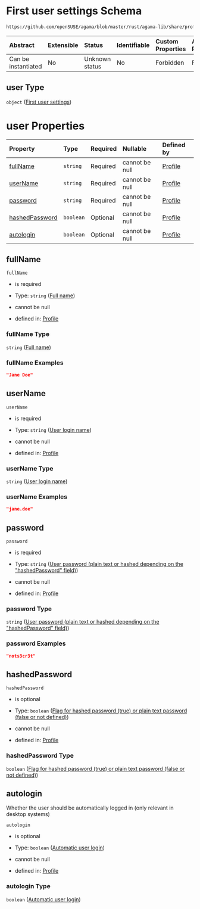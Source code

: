 # First user settings Schema

```txt
https://github.com/openSUSE/agama/blob/master/rust/agama-lib/share/profile.schema.json#/properties/user
```



| Abstract            | Extensible | Status         | Identifiable | Custom Properties | Additional Properties | Access Restrictions | Defined In                                                          |
| :------------------ | :--------- | :------------- | :----------- | :---------------- | :-------------------- | :------------------ | :------------------------------------------------------------------ |
| Can be instantiated | No         | Unknown status | No           | Forbidden         | Forbidden             | none                | [profile.schema.json\*](profile.schema.json "open original schema") |

## user Type

`object` ([First user settings](profile-properties-first-user-settings.md))

# user Properties

| Property                          | Type      | Required | Nullable       | Defined by                                                                                                                                                                                                                                                                    |
| :-------------------------------- | :-------- | :------- | :------------- | :---------------------------------------------------------------------------------------------------------------------------------------------------------------------------------------------------------------------------------------------------------------------------- |
| [fullName](#fullname)             | `string`  | Required | cannot be null | [Profile](profile-properties-first-user-settings-properties-full-name.md "https://github.com/openSUSE/agama/blob/master/rust/agama-lib/share/profile.schema.json#/properties/user/properties/fullName")                                                                       |
| [userName](#username)             | `string`  | Required | cannot be null | [Profile](profile-properties-first-user-settings-properties-user-login-name.md "https://github.com/openSUSE/agama/blob/master/rust/agama-lib/share/profile.schema.json#/properties/user/properties/userName")                                                                 |
| [password](#password)             | `string`  | Required | cannot be null | [Profile](profile-properties-first-user-settings-properties-user-password-plain-text-or-hashed-depending-on-the-hashedpassword-field.md "https://github.com/openSUSE/agama/blob/master/rust/agama-lib/share/profile.schema.json#/properties/user/properties/password")        |
| [hashedPassword](#hashedpassword) | `boolean` | Optional | cannot be null | [Profile](profile-properties-first-user-settings-properties-flag-for-hashed-password-true-or-plain-text-password-false-or-not-defined.md "https://github.com/openSUSE/agama/blob/master/rust/agama-lib/share/profile.schema.json#/properties/user/properties/hashedPassword") |
| [autologin](#autologin)           | `boolean` | Optional | cannot be null | [Profile](profile-properties-first-user-settings-properties-automatic-user-login.md "https://github.com/openSUSE/agama/blob/master/rust/agama-lib/share/profile.schema.json#/properties/user/properties/autologin")                                                           |

## fullName



`fullName`

* is required

* Type: `string` ([Full name](profile-properties-first-user-settings-properties-full-name.md))

* cannot be null

* defined in: [Profile](profile-properties-first-user-settings-properties-full-name.md "https://github.com/openSUSE/agama/blob/master/rust/agama-lib/share/profile.schema.json#/properties/user/properties/fullName")

### fullName Type

`string` ([Full name](profile-properties-first-user-settings-properties-full-name.md))

### fullName Examples

```json
"Jane Doe"
```

## userName



`userName`

* is required

* Type: `string` ([User login name](profile-properties-first-user-settings-properties-user-login-name.md))

* cannot be null

* defined in: [Profile](profile-properties-first-user-settings-properties-user-login-name.md "https://github.com/openSUSE/agama/blob/master/rust/agama-lib/share/profile.schema.json#/properties/user/properties/userName")

### userName Type

`string` ([User login name](profile-properties-first-user-settings-properties-user-login-name.md))

### userName Examples

```json
"jane.doe"
```

## password



`password`

* is required

* Type: `string` ([User password (plain text or hashed depending on the "hashedPassword" field)](profile-properties-first-user-settings-properties-user-password-plain-text-or-hashed-depending-on-the-hashedpassword-field.md))

* cannot be null

* defined in: [Profile](profile-properties-first-user-settings-properties-user-password-plain-text-or-hashed-depending-on-the-hashedpassword-field.md "https://github.com/openSUSE/agama/blob/master/rust/agama-lib/share/profile.schema.json#/properties/user/properties/password")

### password Type

`string` ([User password (plain text or hashed depending on the "hashedPassword" field)](profile-properties-first-user-settings-properties-user-password-plain-text-or-hashed-depending-on-the-hashedpassword-field.md))

### password Examples

```json
"nots3cr3t"
```

## hashedPassword



`hashedPassword`

* is optional

* Type: `boolean` ([Flag for hashed password (true) or plain text password (false or not defined)](profile-properties-first-user-settings-properties-flag-for-hashed-password-true-or-plain-text-password-false-or-not-defined.md))

* cannot be null

* defined in: [Profile](profile-properties-first-user-settings-properties-flag-for-hashed-password-true-or-plain-text-password-false-or-not-defined.md "https://github.com/openSUSE/agama/blob/master/rust/agama-lib/share/profile.schema.json#/properties/user/properties/hashedPassword")

### hashedPassword Type

`boolean` ([Flag for hashed password (true) or plain text password (false or not defined)](profile-properties-first-user-settings-properties-flag-for-hashed-password-true-or-plain-text-password-false-or-not-defined.md))

## autologin

Whether the user should be automatically logged in (only relevant in desktop systems)

`autologin`

* is optional

* Type: `boolean` ([Automatic user login](profile-properties-first-user-settings-properties-automatic-user-login.md))

* cannot be null

* defined in: [Profile](profile-properties-first-user-settings-properties-automatic-user-login.md "https://github.com/openSUSE/agama/blob/master/rust/agama-lib/share/profile.schema.json#/properties/user/properties/autologin")

### autologin Type

`boolean` ([Automatic user login](profile-properties-first-user-settings-properties-automatic-user-login.md))
